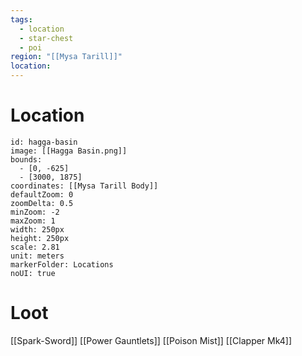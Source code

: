 ```yaml
---
tags:
  - location
  - star-chest
  - poi
region: "[[Mysa Tarill]]"
location:
---
```

# Location
```leaflet
id: hagga-basin
image: [[Hagga Basin.png]]
bounds:
  - [0, -625]
  - [3000, 1875]
coordinates: [[Mysa Tarill Body]]
defaultZoom: 0
zoomDelta: 0.5
minZoom: -2
maxZoom: 1
width: 250px
height: 250px
scale: 2.81
unit: meters
markerFolder: Locations
noUI: true
```
# Loot
[[Spark-Sword]]
[[Power Gauntlets]]
[[Poison Mist]]
[[Clapper Mk4]]